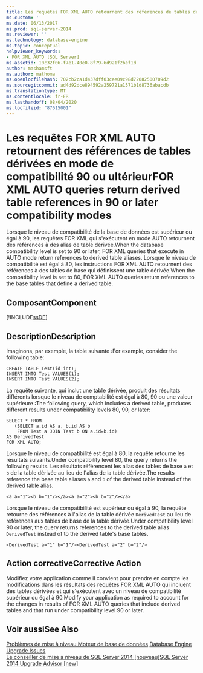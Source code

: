 ```yaml
---
title: Les requêtes FOR XML AUTO retournent des références de tables dérivées dans les modes de compatibilité 90 ou ultérieur | Microsoft Docs
ms.custom: ''
ms.date: 06/13/2017
ms.prod: sql-server-2014
ms.reviewer: ''
ms.technology: database-engine
ms.topic: conceptual
helpviewer_keywords:
- FOR XML AUTO [SQL Server]
ms.assetid: 10c32f06-f7e1-40e0-8f79-6d921f2bef1d
author: mashamsft
ms.author: mathoma
ms.openlocfilehash: 702cb2ca1d437dff03cee09c98d72082500709d2
ms.sourcegitcommit: ad4d92dce894592a259721a1571b1d8736abacdb
ms.translationtype: MT
ms.contentlocale: fr-FR
ms.lasthandoff: 08/04/2020
ms.locfileid: "87615001"
---
```

# <a name="for-xml-auto-queries-return-derived-table-references-in-90-or-later-compatibility-modes"></a><span data-ttu-id="3a516-102">Les requêtes FOR XML AUTO retournent des références de tables dérivées en mode de compatibilité 90 ou ultérieur</span><span class="sxs-lookup"><span data-stu-id="3a516-102">FOR XML AUTO queries return derived table references in 90 or later compatibility modes</span></span>
  <span data-ttu-id="3a516-103">Lorsque le niveau de compatibilité de la base de données est supérieur ou égal à 90, les requêtes FOR XML qui s'exécutent en mode AUTO retournent des références à des alias de table dérivée.</span><span class="sxs-lookup"><span data-stu-id="3a516-103">When the database compatibility level is set to 90 or later, FOR XML queries that execute in AUTO mode return references to derived table aliases.</span></span> <span data-ttu-id="3a516-104">Lorsque le niveau de compatibilité est égal à 80, les instructions FOR XML AUTO retournent des références à des tables de base qui définissent une table dérivée.</span><span class="sxs-lookup"><span data-stu-id="3a516-104">When the compatibility level is set to 80, FOR XML AUTO queries return references to the base tables that define a derived table.</span></span>  
  
## <a name="component"></a><span data-ttu-id="3a516-105">Composant</span><span class="sxs-lookup"><span data-stu-id="3a516-105">Component</span></span>  
 [!INCLUDE[ssDE](../../includes/ssde-md.md)]  
  
## <a name="description"></a><span data-ttu-id="3a516-106">Description</span><span class="sxs-lookup"><span data-stu-id="3a516-106">Description</span></span>  
 <span data-ttu-id="3a516-107">Imaginons, par exemple, la table suivante :</span><span class="sxs-lookup"><span data-stu-id="3a516-107">For example, consider the following table:</span></span>  
  
```  
CREATE TABLE Test(id int);  
INSERT INTO Test VALUES(1);  
INSERT INTO Test VALUES(2);  
```  
  
 <span data-ttu-id="3a516-108">La requête suivante, qui inclut une table dérivée, produit des résultats différents lorsque le niveau de comptabilité est égal à 80, 90 ou une valeur supérieure :</span><span class="sxs-lookup"><span data-stu-id="3a516-108">The following query, which includes a derived table, produces different results under compatibility levels 80, 90, or later:</span></span>  
  
```  
SELECT * FROM   
   (SELECT a.id AS a, b.id AS b   
    FROM Test a JOIN Test b ON a.id=b.id)  
AS DerivedTest   
FOR XML AUTO;  
```  
  
 <span data-ttu-id="3a516-109">Lorsque le niveau de compatibilité est égal à 80, la requête retourne les résultats suivants.</span><span class="sxs-lookup"><span data-stu-id="3a516-109">Under compatibility level 80, the query returns the following results.</span></span> <span data-ttu-id="3a516-110">Les résultats référencent les alias des tables de base `a` et `b` de la table dérivée au lieu de l'alias de la table dérivée.</span><span class="sxs-lookup"><span data-stu-id="3a516-110">The results reference the base table aliases `a` and `b` of the derived table instead of the derived table alias.</span></span>  
  
```  
<a a="1"><b b="1"/></a><a a="2"><b b="2"/></a>  
```  
  
 <span data-ttu-id="3a516-111">Lorsque le niveau de compatibilité est supérieur ou égal à 90, la requête retourne des références à l'alias de la table dérivée `DerivedTest` au lieu de références aux tables de base de la table dérivée.</span><span class="sxs-lookup"><span data-stu-id="3a516-111">Under compatibility level 90 or later, the query returns references to the derived table alias `DerivedTest` instead of to the derived table's base tables.</span></span>  
  
```  
<DerivedTest a="1" b="1"/><DerivedTest a="2" b="2"/>  
```  
  
## <a name="corrective-action"></a><span data-ttu-id="3a516-112">Action corrective</span><span class="sxs-lookup"><span data-stu-id="3a516-112">Corrective Action</span></span>  
 <span data-ttu-id="3a516-113">Modifiez votre application comme il convient pour prendre en compte les modifications dans les résultats des requêtes FOR XML AUTO qui incluent des tables dérivées et qui s'exécutent avec un niveau de compatibilité supérieur ou égal à 90.</span><span class="sxs-lookup"><span data-stu-id="3a516-113">Modify your application as required to account for the changes in results of FOR XML AUTO queries that include derived tables and that run under compatibility level 90 or later.</span></span>  
  
## <a name="see-also"></a><span data-ttu-id="3a516-114">Voir aussi</span><span class="sxs-lookup"><span data-stu-id="3a516-114">See Also</span></span>  
 <span data-ttu-id="3a516-115">[Problèmes de mise à niveau Moteur de base de données](../../../2014/sql-server/install/database-engine-upgrade-issues.md) </span><span class="sxs-lookup"><span data-stu-id="3a516-115">[Database Engine Upgrade Issues](../../../2014/sql-server/install/database-engine-upgrade-issues.md) </span></span>  
 [<span data-ttu-id="3a516-116">Le conseiller de mise à niveau de SQL Server 2014 &#91;nouveau&#93;</span><span class="sxs-lookup"><span data-stu-id="3a516-116">SQL Server 2014 Upgrade Advisor &#91;new&#93;</span></span>](sql-server-2014-upgrade-advisor.md)  
  
  
